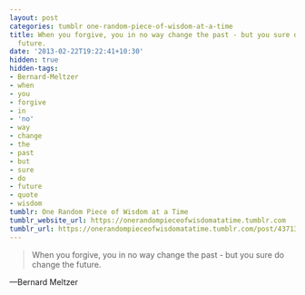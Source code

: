 ```yaml
---
layout: post
categories: tumblr one-random-piece-of-wisdom-at-a-time
title: When you forgive, you in no way change the past - but you sure do change the
  future.
date: '2013-02-22T19:22:41+10:30'
hidden: true
hidden-tags:
- Bernard-Meltzer
- when
- you
- forgive
- in
- 'no'
- way
- change
- the
- past
- but
- sure
- do
- future
- quote
- wisdom
tumblr: One Random Piece of Wisdom at a Time
tumblr_website_url: https://onerandompieceofwisdomatatime.tumblr.com
tumblr_url: https://onerandompieceofwisdomatatime.tumblr.com/post/43713127539/when-you-forgive-you-in-no-way-change-the-past
---
```

> When you forgive, you in no way change the past - but you sure do change the future.

—Bernard Meltzer
